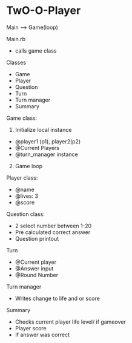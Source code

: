 # TwO-O-Player

<!-- 
Remember that objects are important for two things:

State: Storing data describing themselves (variables)
Behavior: Defining actions that can be performed on them (methods)
Write down the methods for each class while also speaking to the following points:

What information is relevant to each class?
What will they need in order to be initialized?
What public methods will be defined on them?
Furthermore:

Which class will contain the game loop (where each instance of the loop is the other players turn)?
Which class should manage who the current_player is?
Which class(es) will contain user I/O and which will not have any? -->

Main --> Game(loop)

Main.rb
- calls game class


Classes 
- Game
- Player
- Question
- Turn
- Turn manager
- Summary

Game class:
1. Initialize local instance
- @player1 (p1), player2(p2)
- @Current Players
- @turn_manager instance
2. Game loop

Player class:
- @name
- @lives: 3
- @score

Question class:
- 2 select number between 1-20
- Pre calculated correct answer
- Question printout

Turn 
- @Current player
- @Answer input
- @Round Number

Turn manager
- Writes change to life and or score


Summary
- Checks current player life level/ if gameover
- Player score
- If answer was correct 

